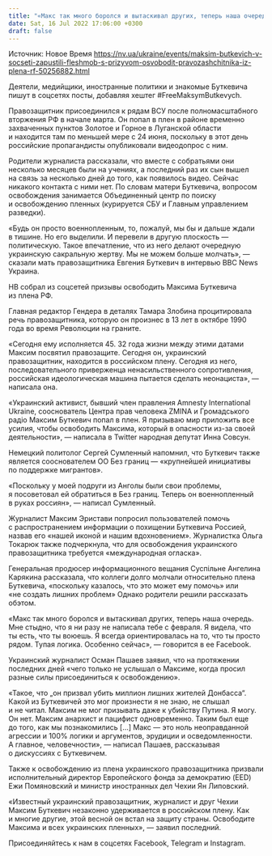 ```yaml
---
title: "«Макс так много боролся и вытаскивал других, теперь наша очередь». В Сети призывают освободить украинского правозащитника Буткевича из плена РФ"
date: Sat, 16 Jul 2022 17:06:00 +0300
draft: false
---
```

Источник: Новое Время https://nv.ua/ukraine/events/maksim-butkevich-v-socseti-zapustili-fleshmob-s-prizyvom-osvobodit-pravozashchitnika-iz-plena-rf-50256882.html


Деятели, медийщики, иностранные политики и знакомые Буткевича пишут в соцсетях посты, добавляя хештег #FreeMaksymButkevych.

Правозащитник присоединился к рядам ВСУ после полномасштабного вторжения РФ в начале марта. Он попал в плен в районе временно захваченных пунктов Золотое и Горное в Луганской области и находится там по меньшей мере с 24 июня, поскольку в этот день российские пропагандисты опубликовали видеодопрос с ним.

Родители журналиста рассказали, что вместе с собратьями они несколько месяцев были на учениях, а последний раз их сын вышел на связь за несколько дней до того, как появилось видео. Сейчас никакого контакта с ними нет. По словам матери Буткевича, вопросом освобождения занимается Объединенный центр по поиску и освобождению пленных (курируется СБУ и Главным управлением разведки).

«Будь он просто военнопленным, то, пожалуй, мы бы и дальше ждали в тишине. Но его выделили. И перевели в другую плоскость — политическую. Такое впечатление, что из него делают очередную украинскую сакральную жертву. Мы не можем больше молчать», — сказали мать правозащитника Евгения Буткевич в интервью BBC News Украина.

НВ собрал из соцсетей призывы освободить Максима Буткевича из плена РФ.

Главная редактор Гендера в деталях Тамара Злобина процитировала речь правозащитника, которую он произнес в 13 лет в октябре 1990 года во время Революции на граните.

«Сегодня ему исполняется 45. 32 года жизни между этими датами Максим посвятил правозащите. Сегодня он, украинский правозащитник, находится в российском плену. Сегодня из него, последовательного приверженца ненасильственного сопротивления, российская идеологическая машина пытается сделать неонациста», — написала она.

«Украинский активист, бывший член правления Amnesty International Ukraine, сооснователь Центра прав человека ZMINA и Громадського радіо Максим Буткевич попал в плен. Я призываю мир приложить все усилия, чтобы освободить Максима, который в опасности из-за своей деятельности», — написала в Twitter народная депутат Инна Совсун.

Немецкий политолог Сергей Сумленный напомнил, что Буткевич также является сооснователем ОО Без границ — «крупнейшей инициативы по поддержке мигрантов».

«Поскольку у моей подруги из Анголы были свои проблемы, я посоветовал ей обратиться в Без границ. Теперь он военнопленный в руках россиян», — написал Сумленный.

Журналист Максим Эристави попросил пользователей помочь с распространением информации о похищении Буткевича Россией, назвав его «нашей иконой и нашим вдохновением». Журналистка Ольга Токарюк также подчеркнула, что для освобождения украинского правозащитника требуется «международная огласка».

Генеральная продюсер информационного вещания Суспільне Ангелина Карякина рассказала, что коллеги долго молчали относительно плена Буткевича, «поскольку казалось, что это может ему помочь» или «не создать лишних проблем» Однако родители решили рассказать обэтом.

«Макс так много боролся и вытаскивал других, теперь наша очередь. Мне стыдно, что я ни разу не написала тебе с февраля. Я видела, что ты есть, что ты воюешь. Я всегда ориентировалась на то, что ты просто рядом. Тупая логика. Особенно сейчас», — говорится в ее Facebook.

Украинский журналист Осман Пашаев заявил, что на протяжении последних дней «чего только не услышал о Максиме, когда просил разные силы присоединиться к освобождению».

«Такое, что „он призвал убить миллион лишних жителей Донбасса“. Какой из Буткевичей это мог произнести я не знаю, не слышал и не читал. Максим не мог призывать даже к убийству Путина. Я могу. Он нет. Максим анархист и пацифист одновременно. Таким был еще до того, как мы познакомились […] Макс — это ноль неоправданной агрессии и 100% логики и аргументов, эрудиции и осведомленности. А главное, человечности», — написал Пашаев, рассказывая о дискуссиях с Буткевичем.

Также к освобождению из плена украинского правозащитника призвали исполнительный директор Европейского фонда за демократию (EED) Ежи Помяновский и министр иностранных дел Чехии Ян Липовский.

«Известный украинский правозащитник, журналист и друг Чехии Максим Буткевич незаконно удерживается в российском плену. Как и многие другие, этой весной он встал на защиту страны. Освободите Максима и всех украинских пленных», — заявил последний.

Присоединяйтесь к нам в соцсетях Facebook, Telegram и Instagram.
